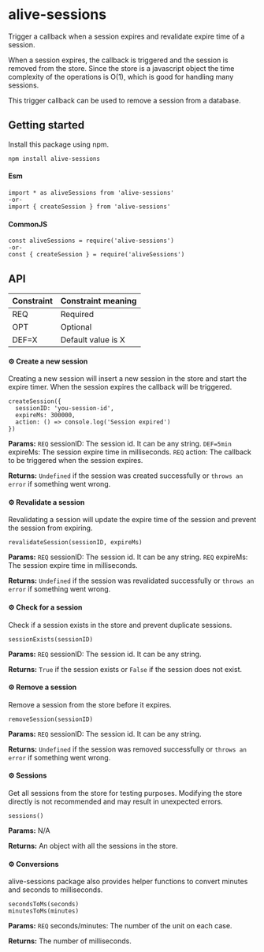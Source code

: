 # alive-sessions
Trigger a callback when a session expires and revalidate expire time of a session.

When a session expires, the callback is triggered and the session is removed from the store. Since the store is a javascript object the time complexity of the operations is O(1), which is good for handling many sessions. 

This trigger callback can be used to remove a session from a database.

## Getting started
Install this package using npm.
```
npm install alive-sessions
```

#### Esm
```
import * as aliveSessions from 'alive-sessions'
-or-
import { createSession } from 'alive-sessions'
```

#### CommonJS
```
const aliveSessions = require('alive-sessions')
-or-
const { createSession } = require('aliveSessions')
```

## API

Constraint| Constraint meaning |
--- | --- |
REQ | Required
OPT | Optional
DEF=X | Default value is X

#### ⚙️ Create a new session 
Creating a new session will insert a new session in the store and start the expire timer. When the session expires the callback will be triggered. 

```
createSession({
  sessionID: 'you-session-id', 
  expireMs: 300000, 
  action: () => console.log('Session expired')
})
```
**Params:**
`REQ` sessionID: The session id. It can be any string.
`DEF=5min` expireMs: The session expire time in milliseconds.
`REQ` action: The callback to be triggered when the session expires.

**Returns:** `Undefined` if the session was created successfully or `throws an error` if something went wrong.

#### ⚙️ Revalidate a session
Revalidating a session will update the expire time of the session and prevent the session from expiring.

```
revalidateSession(sessionID, expireMs)
```
**Params:**
`REQ` sessionID: The session id. It can be any string.
`REQ` expireMs: The session expire time in milliseconds.

**Returns:** `Undefined` if the session was revalidated successfully or `throws an error` if something went wrong.

#### ⚙️ Check for a session  
Check if a session exists in the store and prevent duplicate sessions. 

```
sessionExists(sessionID)
```
**Params:**
`REQ` sessionID: The session id. It can be any string.

**Returns:** `True` if the session exists or `False` if the session does not exist.

#### ⚙️ Remove a session  
Remove a session from the store before it expires.

```
removeSession(sessionID)
```
**Params:**
`REQ` sessionID: The session id. It can be any string.

**Returns:** `Undefined` if the session was removed successfully or `throws an error` if something went wrong.

#### ⚙️ Sessions
Get all sessions from the store for testing purposes. Modifying the store directly is not recommended and may result in unexpected errors.

```
sessions()
```
**Params:**
N/A

**Returns:** An object with all the sessions in the store.

#### ⚙️ Conversions
alive-sessions package also provides helper functions to convert minutes and seconds to milliseconds.

```
secondsToMs(seconds)
minutesToMs(minutes)
```
**Params:**
`REQ` seconds/minutes: The number of the unit on each case.

**Returns:** The number of milliseconds.
